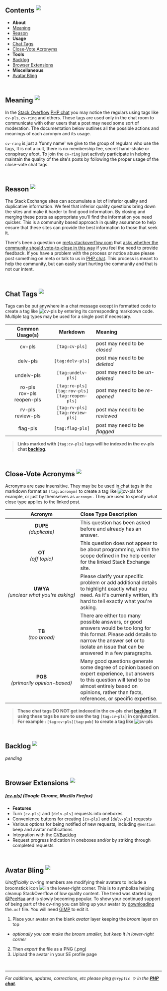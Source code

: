 Contents <sup><a title='Documentation' href='#cv-pls-documentation' name='cv-pls-documentation'><img src='http://i.stack.imgur.com/ezLZa.png'></a></sup>
---

- **About**
 - [Meaning](#cv-pls-meaning)
 - [Reason](#cv-pls-reason)
- **Usage**
 - [Chat Tags](#chat-tags)
 - [Close-Vote Acronyms](#close-vote-acronyms)
- **Tools**
 - [Backlog](#cv-pls-backlog)
 - [Browser Extensions](#browser-extensions)
- **Miscellaneous**
 - [Avatar Bling](#avatar-bling)

<br>Meaning <sup><a title='What Does It Mean?' href='#cv-pls-meaning' name='cv-pls-meaning'><img src='http://i.stack.imgur.com/ezLZa.png'></a></sup>
---

In the [Stack Overflow](http://www.stackoverflow.com/) [PHP chat](http://chat.stackoverflow.com/rooms/11/php) you may notice the regulars using tags like `cv-pls`, `cv-ring` and others. These tags are used only in the chat room to communicate with other users that a post may need some sort of moderation. The documentation below outlines all the possible actions and meanings of each acronym and its usage.

`cv-ring` is just a 'funny name' we give to the group of regulars who use the tags, It is not a cult, there is no membership fee, secret hand-shake or conspiracy afoot. To join the `cv-ring` just actively participate in helping maintain the quality of the site's posts by following the proper usage of the close-vote chat tags.

<br>Reason <sup><a title='Why Is It Done?' href='#cv-pls-reason' name='cv-pls-reason'><img src='http://i.stack.imgur.com/ezLZa.png'></a></sup>
---

The Stack Exchange sites can accumulate a lot of inferior quality and duplicative information. We feel that inferior quality questions bring down the sites and make it harder to find good information. By closing and merging these posts as appropriate you'll find the information you need quicker. This is a community based approach in quality assurance to help ensure that these sites can provide the best information to those that seek it.

There's been a question on [meta.stackoverflow.com](http://meta.stackoverflow.com/) that [asks whether the community should vote-to-close in this way](http://meta.stackoverflow.com/questions/120275/is-asking-others-for-a-close-vote-appropriate) if you feel the need to provide feedback. If you have a problem with the process or notice abuse please post something on meta or talk to us in [PHP chat](http://chat.stackoverflow.com/rooms/11/php). This process is meant to help the community, but can easily start hurting the community and that is not our intent.

<br>Chat Tags <sup><a title='Chat Tags' href='#chat-tags' name='chat-tags'><img src='http://i.stack.imgur.com/ezLZa.png'></a></sup>
---

Tags can be put anywhere in a chat message except in formatted code to create a tag like ![cv-pls](http://i.stack.imgur.com/7NIIN.png) by entering its corresponding markdown code. Multiple tag types may be used for a single post if  necessary.

| Common Usage(s) |  Markdown  | Meaning |
| :---: | :---: | :--- |
| cv-pls | `[tag:cv-pls]` | post may need to be *closed* |
| delv-pls | `[tag:delv-pls]` | post may need to be *deleted* |
| undelv-pls | `[tag:undelv-pls]` | post may need to be *un-deleted* |
| ro-pls<br>rov-pls<br>reopen-pls | `[tag:ro-pls]`<br>`[tag:rov-pls]`<br>`[tag:reopen-pls]` | post may need to be *re-opened* |
| rv-pls<br>review-pls | `[tag:rv-pls]`<br>`[tag:review-pls]` | post may need to be *reviewed* |
| flag-pls | `[tag:flag-pls]` | post may need to be *flagged* |

> **Links marked with  `[tag:cv-pls]` tags will be indexed in the cv-pls chat  [backlog](http://cv-pls.com/backlog?chatroom)**.

<br>Close-Vote Acronyms <sup><a title='Close-Vote Acronyms' href='#close-vote-acronyms' name='close-vote-acronyms'><img src='http://i.stack.imgur.com/ezLZa.png'></a></sup>
---

Acronyms are case insensitive. They may be be used in chat tags in the markdown format as `[tag:acronym]` to create a tag like ![cv-pls](http://i.stack.imgur.com/5UZkA.png) for example, or just by themselves as `acronym` . They are used to specify what close type applies to the  linked post.

| Acronym | Close Type Description |
| :---: | :--- |
| **DUPE**<br>*(duplicate)* | This question has been asked before and already has an answer. |
| **OT**<br>*(off topic)* | This question does not appear to be about programming, within the scope defined in the help center for the linked Stack Exchange site. |
| **UWYA**<br>*(unclear&nbsp;what&nbsp;you're&nbsp;asking)* | Please clarify your specific problem or add additional details to highlight exactly what you need. As it's currently written, it’s hard to tell exactly what you're asking. |
| **TB**<br>*(too&nbsp;broad)* |There are either too many possible answers, or good answers would be too long for this format. Please add details to narrow the answer set or to isolate an issue that can be answered in a few paragraphs. |
| **POB**<br>*(primarily&nbsp;opinion-based)* | Many good questions generate some degree of opinion based on expert experience, but answers to this question will tend to be almost entirely based on opinions, rather than facts, references, or specific expertise. |

> **These chat tags DO NOT get indexed in the cv-pls chat [backlog](http://cv-pls.com/backlog?chatroom). If using these tags be sure to use the tag `[tag:cv-pls]` in conjunction. For example : `[tag:cv-pls][tag:pob]` to create a tag like ![cv-pls](http://i.stack.imgur.com/FDgWC.png)**

<br>Backlog <sup><a title='cv-pls Backlog' href='#cv-pls-backlog' name='cv-pls-backlog'><img src='http://i.stack.imgur.com/ezLZa.png'></a></sup>
---

*pending*

<br>Browser Extensions <sup><a title='Browser Extensions' href='#browser-extensions' name='browser-extensions'><img src='http://i.stack.imgur.com/ezLZa.png'></a></sup>
---

##### [**[cv-pls]**](https://cv-pls.pieterhordijk.com/) *(Google Chrome, Mozilla Firefox)*
 - **Features**
- Turn `[cv-pls]` and `[delv-pls]` requests into oneboxes
- Convenience buttons for creating `[cv-pls]` and `[delv-pls]` requests
- Various options for being notified of new requests, including `@mention` beep and avatar notifications
- Integration with the [CVBacklog](https://github.com/PHP-Chat/CVBacklog)
- Request progress indication in oneboxes and/or by striking through completed requests

<br>Avatar Bling <sup><a title='Avatar Bling' href='#avatar-bling' name='avatar-bling'><img src='http://i.stack.imgur.com/ezLZa.png'></a></sup>
---

*Unofficially* cv-ring members are modifying their avatars to include a broomstick icon ![](http://i.stack.imgur.com/b7V9o.png) in the lower-right corner. This is to symbolize helping cleanup StackOverflow of low quality content. The trend was started by [@PeeHaa](http://stackoverflow.com/users/508666/peehaa) and is slowly becoming popular. To show your continued support of being part of the cv-ring you can bling up your avatar by  [downloading](http://cv-pls.com/assets/download/broom.xcf) the`.xcf` file. You will need  [GIMP](http://www.gimp.org/) to edit it.

1. Place your avatar on the blank *avatar* layer keeping the *broom* layer on top 
 - *optionally you can make the broom smaller, but keep it in lower-right corner*
2. Then *export* the file as a PNG (.png)
3. Upload the avatar in your SE profile page

<br><hr>*For additions, updates, corrections, etc  please ping `@cryptic ツ` in the [**PHP chat**](http://chat.stackoverflow.com/rooms/11/php).*

